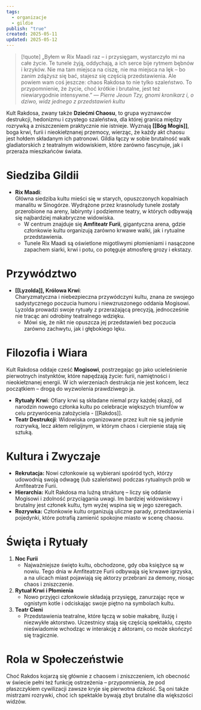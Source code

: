 ```yaml
---
tags:
  - organizacje
  - gildie
publish: "true"
created: 2025-05-11
updated: 2025-05-12
---
```

> [!quote] „Byłem w Rix Maadi raz – i przysięgam, wystarczyło mi na całe życie. Te tunele żyją, oddychają, a ich serce bije rytmem bębnów i krzyków. Nie ma tam miejsca na ciszę, nie ma miejsca na lęk – bo zanim zdążysz się bać, stajesz się częścią przedstawienia. Ale powiem wam coś jeszcze: chaos Rakdosa to nie tylko szaleństwo. To przypomnienie, że życie, choć krótkie i brutalne, jest też niewiarygodnie intensywne.”
> — _Pierre Jeoun Tzy, gnomi kronikarz i, o dziwo, widz jednego z przedstawień kultu_

Kult Rakdosa, zwany także **Dziećmi Chaosu**, to grupa wyznawców destrukcji, hedonizmu i czystego szaleństwa, dla której granica między rozrywką a zniszczeniem praktycznie nie istnieje. Wyznają **[[Bóg Mogis]]**, boga krwi, furii i nieokiełznanej przemocy, wierząc, że każdy akt chaosu jest hołdem składanym ich patronowi. Gildia łączy w sobie brutalność walk gladiatorskich z teatralnym widowiskiem, które zarówno fascynuje, jak i przeraża mieszkańców świata.
# Siedziba Gildii
- **Rix Maadi**:  
    Główna siedziba kultu mieści się w starych, opuszczonych kopalniach manalitu w Sinogórze. Wydrążone przez krasnoludy tunele zostały przerobione na areny, labirynty i podziemne teatry, w których odbywają się najbardziej makabryczne widowiska.
    - W centrum znajduje się **Amfiteatr Furii**, gigantyczna arena, gdzie członkowie kultu organizują zarówno krwawe walki, jak i rytualne przedstawienia.
    - Tunele Rix Maadi są oświetlone migotliwymi płomieniami i nasączone zapachem siarki, krwi i potu, co potęguje atmosferę grozy i ekstazy.
# Przywództwo
- **[[Lyzolda]], Królowa Krwi**:  
    Charyzmatyczna i niebezpieczna przywódczyni kultu, znana ze swojego sadystycznego poczucia humoru i niewzruszonego oddania Mogisowi. Lyzolda prowadzi swoje rytuały z przerażającą precyzją, jednocześnie nie tracąc ani odrobiny teatralnego wdzięku.
    - Mówi się, że nikt nie opuszcza jej przedstawień bez poczucia zarówno zachwytu, jak i głębokiego lęku.
# Filozofia i Wiara
Kult Rakdosa oddaje cześć **Mogisowi**, postrzegając go jako ucieleśnienie pierwotnych instynktów, które napędzają życie: furii, namiętności i nieokiełznanej energii. W ich wierzeniach destrukcja nie jest końcem, lecz początkiem – drogą do wyzwolenia prawdziwego ja.
- **Rytuały Krwi**: Ofiary krwi są składane niemal przy każdej okazji, od narodzin nowego członka kultu po celebracje większych triumfów w celu przywrócenia założyciela - [[Rakdos]].
- **Teatr Destrukcji**: Widowiska organizowane przez kult nie są jedynie rozrywką, lecz aktem religijnym, w którym chaos i cierpienie stają się sztuką.
# Kultura i Zwyczaje
- **Rekrutacja:** Nowi członkowie są wybierani spośród tych, którzy udowodnią swoją odwagę (lub szaleństwo) podczas rytualnych prób w Amfiteatrze Furii.
- **Hierarchia:** Kult Rakdosa ma luźną strukturę – liczy się oddanie Mogisowi i zdolność przyciągania uwagi. Im bardziej widowiskowy i brutalny jest członek kultu, tym wyżej wspina się w jego szeregach.
- **Rozrywka:** Członkowie kultu organizują uliczne parady, przedstawienia i pojedynki, które potrafią zamienić spokojne miasto w scenę chaosu.
# Święta i Rytuały
1. **Noc Furii**
    - Najważniejsze święto kultu, obchodzone, gdy oba księżyce są w nowiu. Tego dnia w Amfiteatrze Furii odbywają się krwawe igrzyska, a na ulicach miast pojawiają się aktorzy przebrani za demony, niosąc chaos i zniszczenie.
2. **Rytuał Krwi i Płomienia**
    - Nowo przyjęci członkowie składają przysięgę, zanurzając ręce w ognistym kotle i odciskając swoje piętno na symbolach kultu.
3. **Teatr Cieni**
    - Przedstawienia teatralne, które łączą w sobie makabrę, iluzję i niezwykłe aktorstwo. Uczestnicy stają się częścią spektaklu, często nieświadomie wchodząc w interakcję z aktorami, co może skończyć się tragicznie.
# Rola w Społeczeństwie
Choć Rakdos kojarzą się głównie z chaosem i zniszczeniem, ich obecność w świecie pełni też funkcję ostrzeżenia – przypomnienia, że pod płaszczykiem cywilizacji zawsze kryje się pierwotna dzikość. Są oni także mistrzami rozrywki, choć ich spektakle bywają zbyt brutalne dla większości widzów.